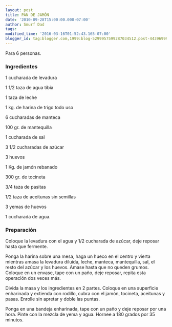```yaml
---
layout: post
title: PAN DE JAMÓN
date: '2010-09-28T15:00:00.000-07:00'
author: Smurf Dad
tags: 
modified_time: '2016-03-16T01:52:43.165-07:00'
blogger_id: tag:blogger.com,1999:blog-5299957599287034512.post-4439699970009523926
---
```


Para 6 personas.

<h3>Ingredientes</h3>

1 cucharada de levadura

1 1/2 taza de agua tibia

1 taza de leche

1 kg. de harina de trigo todo uso

6 cucharadas de manteca

100 gr. de mantequilla

1 cucharada de sal

3 1/2 cucharadas de azúcar

3 huevos

1 Kg. de jamón rebanado

300 gr. de tocineta

3/4 taza de pasitas

1/2 taza de aceitunas sin semillas

3 yemas de huevos

1 cucharada de agua.

<h3>Preparación</h3>

Coloque la levadura con el agua y 1/2 cucharada de azúcar, deje reposar hasta que fermente.

Ponga la harina sobre una mesa, haga un hueco en el centro y vierta mientras amasa la levadura diluida, leche, manteca, mantequilla, sal, el resto del azúcar y los huevos. Amase hasta que no queden grumos. Coloque en un envase, tape con un paño, deje reposar, repita esta operación dos veces más.

Divida la masa y los ingredientes en 2 partes. Coloque en una superficie enharinada y extienda con rodillo, cubra con el jamón, tocineta, aceitunas y pasas. Enrolle sin apretar y doble las puntas.

Ponga en una bandeja enharinada, tape con un paño y deje reposar por una hora. Pinte con la mezcla de yema y agua. Hornee a 180 grados por 35 minutos.

